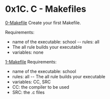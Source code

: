# 0x1C. C - Makefiles

[0-Makefile](./0-Makefile)
Create your first Makefile.

Requirements:

- name of the executable: school
  -- rules: all
- The all rule builds your executable
- variables: none

[1-Makefile](./1-Makefile)
Requirements:

- name of the executable: school
- rules: all
  -- The all rule builds your executable
- variables: CC, SRC
- CC: the compiler to be used
- SRC: the .c files
